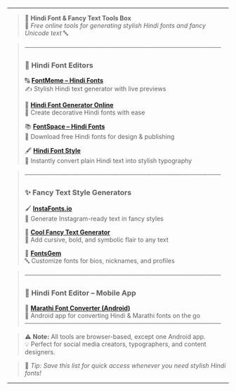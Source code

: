 --------------------------------------------------------------------------------------------

> 🧰 **Hindi Font & Fancy Text Tools Box**  
> 🎨 _Free online tools for generating stylish Hindi fonts and fancy Unicode text_ 🔤  
>

> ─────────────────────────────────────────────
>
> ### 📝 **Hindi Font Editors**
> 
> 🔠 **[FontMeme – Hindi Fonts](https://fontmeme.com/hindi/)**  
> ✍️ Stylish Hindi text generator with live previews  
> 
> 🧰 **[Hindi Font Generator Online](https://hindifontgenerator.online/)**  
> 🎯 Create decorative Hindi fonts with ease  
> 
> 📚 **[FontSpace – Hindi Fonts](https://www.fontspace.com/category/hindi)**  
> 💾 Download free Hindi fonts for design & publishing  
> 
> 🖋️ **[Hindi Font Style](https://hindifontstyle.com/)**  
> 🎨 Instantly convert plain Hindi text into stylish typography  


> ─────────────────────────────────────────────
>
> ### ✨ **Fancy Text Style Generators**
> 
> 🖌️ **[InstaFonts.io](https://instafonts.io/)**  
> 🌈 Generate Instagram-ready text in fancy styles  
> 
> 💎 **[Cool Fancy Text Generator](https://coolsymbol.com/cool-fancy-text-generator.html)**  
> 🧩 Add cursive, bold, and symbolic flair to any text  
> 
> 🌟 **[FontsGem](https://fontsgem.com/)**  
> 🔤 Customize fonts for bios, nicknames, and profiles  


> ─────────────────────────────────────────────
>
> ### 📱 **Hindi Font Editor – Mobile App**
> 
> 📱 **[Marathi Font Converter (Android)](https://play.google.com/store/apps/details?id=com.singularity.marathifontconverter&hl=en)**  
> 📲 Android app for converting Hindi & Marathi fonts on the go  
> ─────────────────────────────────────────────


> ⚠️ **Note:** All tools are browser-based, except one Android app.  
> 💡 Perfect for social media creators, typographers, and content designers.

> 📌 _Tip: Save this list for quick access whenever you need stylish Hindi fonts!_

--------------------------------------------------------------------------------------------
